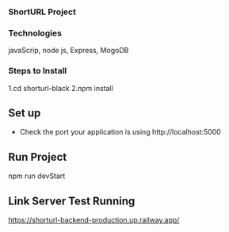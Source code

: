 ### ShortURL Project

### Technologies
javaScrip, node js, Express, MogoDB

### Steps to Install
1.cd shorturl-black 
2.npm install

## Set up
- Check the port your application is using http://localhost:5000

## Run Project
npm run devStart

## Link Server Test Running
https://shorturl-backend-production.up.railway.app/
